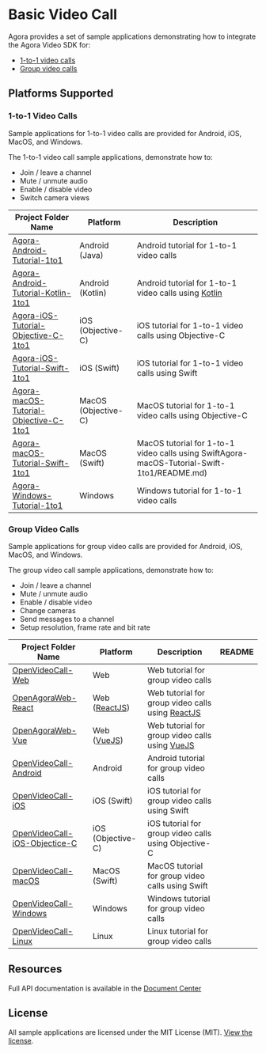 # Basic Video Call

Agora provides a set of sample applications demonstrating how to integrate the Agora Video SDK for:

- [1-to-1 video calls](#1-to-1-video-calls)
- [Group video calls](#group-video-calls)

## Platforms Supported

### 1-to-1 Video Calls

Sample applications for 1-to-1 video calls are provided for Android, iOS, MacOS, and Windows.

The 1-to-1 video call sample applications, demonstrate how to:

- Join / leave a channel
- Mute / unmute audio
- Enable / disable video
- Switch camera views


Project Folder Name|Platform|Description
---|---|---
[Agora-Android-Tutorial-1to1](./1-to-1%20Video/Agora-Android-Tutorial-1to1)|Android (Java)|Android tutorial for 1-to-1 video calls
[Agora-Android-Tutorial-Kotlin-1to1](./1-to-1%20Video/Agora-Android-Tutorial-Kotlin-1to1)|Android (Kotlin)|Android tutorial for 1-to-1 video calls using [Kotlin](https://developer.android.com/kotlin/)
[Agora-iOS-Tutorial-Objective-C-1to1](./1-to-1%20Video/Agora-iOS-Tutorial-Objective-C-1to1)|iOS (Objective-C)|iOS tutorial for 1-to-1 video calls using Objective-C
[Agora-iOS-Tutorial-Swift-1to1](./1-to-1%20Video/Agora-iOS-Tutorial-Swift-1to1)|iOS (Swift)|iOS tutorial for 1-to-1 video calls using Swift
[Agora-macOS-Tutorial-Objective-C-1to1](./1-to-1%20Video/Agora-macOS-Tutorial-Objective-C-1to1)|MacOS (Objective-C)|MacOS tutorial for 1-to-1 video calls using Objective-C 
[Agora-macOS-Tutorial-Swift-1to1](./1-to-1%20Video/Agora-macOS-Tutorial-Swift-1to1)|MacOS (Swift)|MacOS tutorial for 1-to-1 video calls using SwiftAgora-macOS-Tutorial-Swift-1to1/README.md)
[Agora-Windows-Tutorial-1to1](./1-to-1%20Video/Agora-Windows-Tutorial-1to1)|Windows|Windows tutorial for 1-to-1 video calls

### Group Video Calls

Sample applications for group video calls are provided for Android, iOS, MacOS, and Windows.


The group video call sample applications, demonstrate how to:

- Join / leave a channel
- Mute / unmute audio
- Enable / disable video
- Change cameras
- Send messages to a channel
- Setup resolution, frame rate and bit rate

Project Folder Name|Platform|Description|README
---|---|---|---
[OpenVideoCall-Web](./Group%20Video/OpenVideoCall-Web)|Web|Web tutorial for group video calls
[OpenAgoraWeb-React](./Group%20Video/OpenAgoraWeb-React)|Web ([ReactJS](https://reactjs.org/))|Web tutorial for group video calls using [ReactJS](https://reactjs.org/)
[OpenAgoraWeb-Vue](./Group%20Video/OpenAgoraWeb-Vue)|Web ([VueJS](https://vuejs.org/))|Web tutorial for group video calls using [VueJS](https://vuejs.org/)
[OpenVideoCall-Android](./Group%20Video/OpenVideoCall-Android)|Android|Android tutorial for group video calls
[OpenVideoCall-iOS](./Group%20Video/OpenVideoCall-iOS)|iOS (Swift)|iOS tutorial for group video calls using Swift
[OpenVideoCall-iOS-Objectice-C](./Group%20Video/OpenVideoCall-iOS-Objectice-C)|iOS (Objective-C)|iOS tutorial for group video calls using Objective-C
[OpenVideoCall-macOS](./Group%20Video/OpenVideoCall-macOS)|MacOS (Swift)|MacOS tutorial for group video calls using Swift
[OpenVideoCall-Windows](./Group%20Video/OpenVideoCall-Windows)|Windows|Windows tutorial for group video calls
[OpenVideoCall-Linux](./Group%20Video/OpenVideoCall-Linux)|Linux|Linux tutorial for group video calls

## Resources

Full API documentation is available in the [Document Center](https://docs.agora.io/en/)


## License

All sample applications are licensed under the MIT License (MIT). [View the license](LICENSE.md).